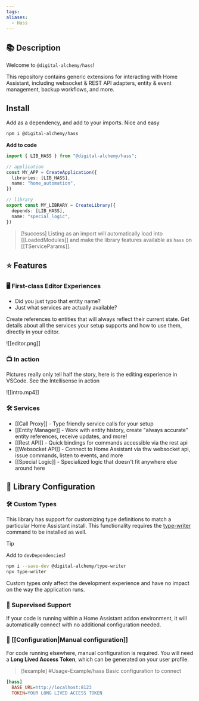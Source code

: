```yaml
---
tags: 
aliases:
  - Hass
---
```

## 📚 Description

Welcome to `@digital-alchemy/hass`!

This repository contains generic extensions for interacting with Home Assistant, including websocket & REST API adapters, entity & event management, backup workflows, and more. 

## Install

Add as a dependency, and add to your imports. Nice and easy
```bash
npm i @digital-alchemy/hass
```
**Add to code**
```typescript
import { LIB_HASS } from "@digital-alchemy/hass";

// application
const MY_APP = CreateApplication({
  libraries: [LIB_HASS],
  name: "home_automation",
})

// library
export const MY_LIBRARY = CreateLibrary({
  depends: [LIB_HASS],
  name: "special_logic",
})
```
> [!success]
> Listing as an import will automatically load into [[LoadedModules]] and make the library features available as `hass` on [[TServiceParams]].
## ⭐ Features
### 🖥 First-class Editor Experiences

- Did you just typo that entity name?
- Just what services are actually available?

Create references to entities that will always reflect their current state. Get details about all the services your setup supports and how to use them, directly in your editor.

![[editor.png]]

### 📺 In action

Pictures really only tell half the story, here is the editing experience in VSCode. See the Intellisense in action

![[intro.mp4]]

### 🛠 Services

- [[Call Proxy]] - Type friendly service calls for your setup
- [[Entity Manager]] - Work with entity history, create "always accurate" entity references, receive updates, and more!
- [[Rest API]] - Quick bindings for commands accessible via the rest api
- [[Websocket API]] - Connect to Home Assistant via thw websocket api, issue commands, listen to events, and more
- [[Special Logic]] - Specialized logic that doesn't fit anywhere else around here

## 📒 Library Configuration
### 🛠 Custom Types

This library has support for customizing type definitions to match a particular Home Assistant install. This functionality requires the [type-writer](https://github.com/Digital-Alchemy-TS/type-writer) command to be installed as well.

> [!tip] 
> Add to `devDependencies`!
```bash
npm i --save-dev @digital-alchemy/type-writer
npx type-writer
```
Custom types only affect the development experience and have no impact on the way the application runs.

### 🤖 Supervised Support

If your code is running within a Home Assistant addon environment, it will automatically connect with no additional configuration needed.

### 🔧 [[Configuration|Manual configuration]]

For code running elsewhere, manual configuration is required. You will need a **Long Lived Access Token**, which can be generated on your user profile.

> [!example] #Usage-Example/hass
> Basic configuration to connect
```ini
[hass]
  BASE_URL=http://localhost:8123
  TOKEN=YOUR LONG LIVED ACCESS TOKEN
```